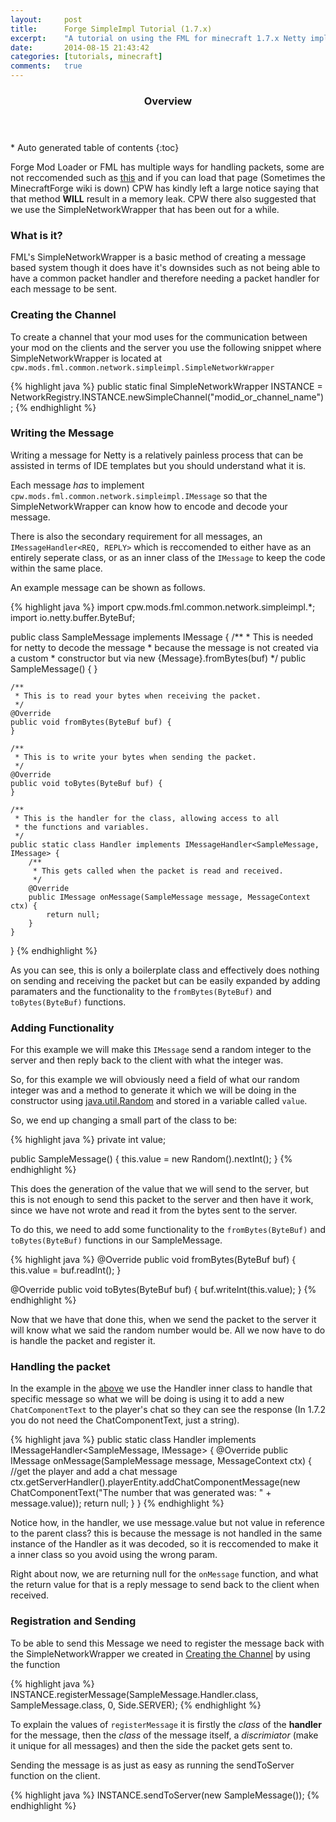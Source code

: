 ```yaml
---
layout:     post
title:      Forge SimpleImpl Tutorial (1.7.x)
excerpt:    "A tutorial on using the FML for minecraft 1.7.x Netty implementation of SimpleNetworkWrapper"
date:       2014-08-15 21:43:42
categories: [tutorials, minecraft]
comments:   true
---
```


<section id="table-of-contents" class="toc">
  <header>
    <h3>Overview</h3>
  </header>
<div id="drawer" markdown="1">
*  Auto generated table of contents
{:toc}
</div>
</section><!-- /#table-of-contents -->

Forge Mod Loader or FML has multiple ways for handling packets, some are not reccomended such as [this][netty_tutorial] and if you can load that page (Sometimes the MinecraftForge wiki is down) CPW has kindly left a large notice saying that that method **WILL** result in a memory leak. CPW there also suggested that we use the SimpleNetworkWrapper that has been out for a while.

### What is it?

FML's SimpleNetworkWrapper is a basic method of creating a message based system though it does have it's downsides such as not being able to have a common packet handler and therefore needing a packet handler for each message to be sent.

### Creating the Channel

To create a channel that your mod uses for the communication between your mod on the clients and the server you use the following snippet where SimpleNetworkWrapper is located at ```cpw.mods.fml.common.network.simpleimpl.SimpleNetworkWrapper```

{% highlight java %}
public static final SimpleNetworkWrapper INSTANCE = NetworkRegistry.INSTANCE.newSimpleChannel("modid_or_channel_name");
{% endhighlight %}

### Writing the Message

Writing a message for Netty is a relatively painless process that can be assisted in terms of IDE templates but you should understand what it is.

Each message _has_ to implement ```cpw.mods.fml.common.network.simpleimpl.IMessage``` so that the SimpleNetworkWrapper can know how to encode and decode your message.

There is also the secondary requirement for all messages, an ```IMessageHandler<REQ, REPLY>``` which is reccomended to either have as an entirely seperate class, or as an inner class of the ```IMessage``` to keep the code within the same place.

An example message can be shown as follows.

{% highlight java %}
import cpw.mods.fml.common.network.simpleimpl.*;
import io.netty.buffer.ByteBuf;

public class SampleMessage implements IMessage {
    /**
     * This is needed for netty to decode the message
     * because the message is not created via a custom
     * constructor but via new {Message}.fromBytes(buf)
     */
    public SampleMessage() {
    }

    /**
     * This is to read your bytes when receiving the packet.
     */
    @Override
    public void fromBytes(ByteBuf buf) {
    }

    /**
     * This is to write your bytes when sending the packet.
     */
    @Override
    public void toBytes(ByteBuf buf) {
    }

    /**
     * This is the handler for the class, allowing access to all
     * the functions and variables.
     */
    public static class Handler implements IMessageHandler<SampleMessage, IMessage> {
        /**
         * This gets called when the packet is read and received.
         */
        @Override
        public IMessage onMessage(SampleMessage message, MessageContext ctx) {
            return null;
        }
    }
}
{% endhighlight %}

As you can see, this is only a boilerplate class and effectively does nothing on sending and receiving the packet but can be easily expanded by adding paramaters and the functionality to the ```fromBytes(ByteBuf)``` and ```toBytes(ByteBuf)``` functions.

### Adding Functionality

For this example we will make this ```IMessage``` send a random integer to the server and then reply back to the client with what the integer was.

So, for this example we will obviously need a field of what our random integer was and a method to generate it which we will be doing in the constructor using [java.util.Random][java.util.random] and stored in a variable called ```value```.

So, we end up changing a small part of the class to be:

{% highlight java %}
private int value;

public SampleMessage() {
    this.value = new Random().nextInt();
}
{% endhighlight %}

This does the generation of the value that we will send to the server, but this is not enough to send this packet to the server and then have it work, since we have not wrote and read it from the bytes sent to the server.

To do this, we need to add some functionality to the ```fromBytes(ByteBuf)``` and ```toBytes(ByteBuf)``` functions in our SampleMessage.

{% highlight java %}
@Override
public void fromBytes(ByteBuf buf) {
    this.value = buf.readInt();
}

@Override
public void toBytes(ByteBuf buf) {
    buf.writeInt(this.value);
}
{% endhighlight %}

Now that we have that done this, when we send the packet to the server it will know what we said the random number would be. All we now have to do is handle the packet and register it.

### Handling the packet

In the example in the [above](#writing-the-message) we use the Handler inner class to handle that specific message so what we will be doing is using it to add a new ```ChatComponentText``` to the player's chat so they can see the response (In 1.7.2 you do not need the ChatComponentText, just a string). 

{% highlight java %}
public static class Handler implements IMessageHandler<SampleMessage, IMessage> {
    @Override
    public IMessage onMessage(SampleMessage message, MessageContext ctx) {
        //get the player and add a chat message
        ctx.getServerHandler().playerEntity.addChatComponentMessage(new ChatComponentText("The number that was generated was: " + message.value));
        return null;
    }
}
{% endhighlight %}

Notice how, in the handler, we use message.value but not value in reference to the parent class? this is because the message is not handled in the same instance of the Handler as it was decoded, so it is reccomended to make it a inner class so you avoid using the wrong param.

Right about now, we are returning null for the ```onMessage``` function, and what the return value for that is a reply message to send back to the client when received.

### Registration and Sending

To be able to send this Message we need to register the message back with the SimpleNetworkWrapper we created in [Creating the Channel](#creating-the-channel) by using the function

{% highlight java %}
INSTANCE.registerMessage(SampleMessage.Handler.class, SampleMessage.class, 0, Side.SERVER);
{% endhighlight %}

To explain the values of ```registerMessage``` it is firstly the _class_ of  the **handler** for the message, then the _class_ of the message itself, a *discrimiator* (make it unique for all messages) and then the side the packet gets sent to.

Sending the message is as just as easy as running the sendToServer function on the client.

{% highlight java %}
INSTANCE.sendToServer(new SampleMessage());
{% endhighlight %}

[netty_tutorial]: http://www.minecraftforge.net/wiki/Tutorials/Packet_Handling
[java.util.random]: http://docs.oracle.com/javase/8/docs/api/java/util/Random.html
